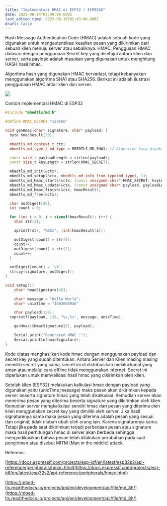 ```yaml
---
title: "Implementasi HMAC di ESP32 / ESP8266"
date: 2023-08-14T07:49:00.000Z
last_edited_time: 2023-08-19T02:43:00.000Z
draft: false
---
```


Hash Message Authentication Code (HMAC) adalah sebuah kode yang digunakan untuk mengautentikasi keaslian pesan yang dikirimkan dari sebuah klien menuju server atau sebaliknya. HMAC. Pengguaan HMAC didasari dengan penggunaan Secret key yang disetujui antara klien dan server, serta payload adalah masukan yang digunakan untuk menghitung HASH hasil hmac. 



Algoritma hash yang digunakan HMAC bervariasi, tetapi kebanyakan menggunakan algoritma SHA1 atau SHA256. Berikut ini adalah ilustrasi penggunaan HMAC antar klien dan server.


![](https://radito.vercel.app/087475b723ef7a5f4b19ec1bec7c8dcd339dd2092199f7a76952a0a5227ca321/68747470733a2f2f7777772e64726f70626f782e636f6d2f73636c2f66692f6e73686636316c7063693871746b347132616e7a652f623830376561656162323636653433333333646430303538333634613363616633383734323837343061316136616532316530613862336661303465363361352e706e673f726c6b65793d30666c713761727534706573303063676464663838666b726726646c3d30267261773d31)


Contoh Implementasi HMAC di ESP32


```c++
#include "mbedtls/md.h"

#define HMAC_SECRET "123456"

void genHmac(char* signature, char* payload) {
  byte hmacResult[20];

  mbedtls_md_context_t ctx;
  mbedtls_md_type_t md_type = MBEDTLS_MD_SHA1; // Algoritma Yang dipakai SHA 1

  const size_t payloadLength = strlen(payload);
  const size_t keyLength = strlen(HMAC_SECRET);

  mbedtls_md_init(&ctx);
  mbedtls_md_setup(&ctx, mbedtls_md_info_from_type(md_type), 1);
  mbedtls_md_hmac_starts(&ctx, (const unsigned char*)HMAC_SECRET, keyLength);
  mbedtls_md_hmac_update(&ctx, (const unsigned char*)payload, payloadLength);
  mbedtls_md_hmac_finish(&ctx, hmacResult);
  mbedtls_md_free(&ctx);

  char outDigest[45];
  int count = 0;

  for (int i = 0; i < sizeof(hmacResult); i++) {
    char str[3];

    sprintf(str, "%02x", (int)hmacResult[i]);

    outDigest[count] = str[0];
    count++;
    outDigest[count] = str[1];
    count++;
  }

  outDigest[count] = '\0';
  strcpy(signature, outDigest);
}

void setup(){
	char* hmacSignature[45];

	char* message = "Hello World";
	char* unixTime = "1692003946"

	char payload[128];
  snprintf(payload, 128, "%s,%s", message, unixTime);

	genHmac(&hmacSignature[0], payload);

	Serial.print("Generated HMAC :");
	Serial.println(hmacSignature);
}

```


Kode diatas menghasilkan kode hmac dengan menggunakan payload dan secret key yang sudah ditentukan. Antara Server dan Klien masing masing memiliki secret yang sama, secret ini di distribusikan melalui kanal yang aman atau melalui cara offline tidak menggunakan internet. Secret ini diperlukan untuk memvalidasi hasil hmac yang dikirimkan oleh klien.


Setelah klien (ESP32) melakukan kalkulasi hmac dengan payload yang digunakan yaitu (unixTime,message) maka pesan akan dikirimkan kepada server beserta signature hmac yang telah dikalkulasi. Kemudian server akan menerima pesan yang diterima beserta signature yang dikirimkan oleh klien. Kemudian server mengkalkulasi sendiri hmac dari pesan yang diterima oleh klien menggunakan secret key yang dimiliki oleh server. JIka hasil signaturenya sama maka pesan yang diterima adalah pesan yang sesuai dan original, tidak diubah ubah oleh orang lain. Karena signaturenya sama. Tetapi jika pada saat dikirimkan terjadi perbedaan pesan atau signature maka hasil perhitungan hmac di server akan berbeda sehingga mengindikasikan bahwa pesan telah dilakukan perubahan pada saat pengiriman atau disebut MITM (Man in the middle) attack.


Referensi


[https://docs.espressif.com/projects/esp-idf/en/latest/esp32s2/api-reference/peripherals/hmac.html](https://docs.espressif.com/projects/esp-idf/en/latest/esp32s2/api-reference/peripherals/hmac.html)


[https://mbed-tls.readthedocs.io/projects/api/en/development/api/file/md_8h/](https://mbed-tls.readthedocs.io/projects/api/en/development/api/file/md_8h/)

